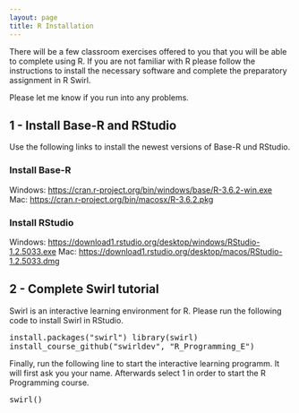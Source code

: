 ```yaml
---
layout: page
title: R Installation
---
```


There will be a few classroom exercises offered to you that you will be able to complete using R. If you are not familiar with R please follow the instructions to install the necessary software and complete the preparatory assignment in R Swirl.

Please let me know if you run into any problems.

## 1 - Install Base-R and RStudio

Use the following links to install the newest versions of Base-R und RStudio.

### Install Base-R
Windows: https://cran.r-project.org/bin/windows/base/R-3.6.2-win.exe
Mac: https://cran.r-project.org/bin/macosx/R-3.6.2.pkg

### Install RStudio
Windows: https://download1.rstudio.org/desktop/windows/RStudio-1.2.5033.exe
Mac: https://download1.rstudio.org/desktop/macos/RStudio-1.2.5033.dmg

## 2 - Complete Swirl tutorial

Swirl is an interactive learning environment for R. Please run the following code to install Swirl in RStudio.

<font style="font-family: 'Lucida Console', Monaco, monospace;">
install.packages("swirl")
library(swirl)
install_course_github("swirldev", "R_Programming_E")
</font>

Finally, run the following line to start the interactive learning programm. It will first ask you your name. Afterwards select 1 in order to start the R Programming course.

<font style="font-family: 'Lucida Console', Monaco, monospace;">
swirl()
</font>
